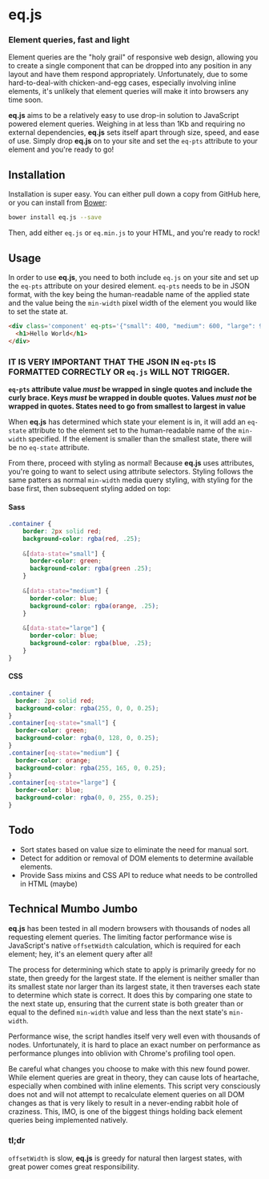 # eq.js
### Element queries, fast and light

Element queries are the "holy grail" of responsive web design, allowing you to create a single component that can be dropped into any position in any layout and have them respond appropriately. Unfortunately, due to some hard-to-deal-with chicken-and-egg cases, especially involving inline elements, it's unlikely that element queries will make it into browsers any time soon.

**eq.js** aims to be a relatively easy to use drop-in solution to JavaScript powered element queries. Weighing in at less than 1Kb and requiring no external dependencies, **eq.js** sets itself apart through size, speed, and ease of use. Simply drop **eq.js** on to your site and set the `eq-pts` attribute to your element and you're ready to go!

## Installation

Installation is super easy. You can either pull down a copy from GitHub here, or you can install from [Bower](http://bower.io):

```bash
bower install eq.js --save
```

Then, add either `eq.js` or `eq.min.js` to your HTML, and you're ready to rock!

## Usage

In order to use **eq.js**, you need to both include `eq.js` on your site and set up the `eq-pts` attribute on your desired element. `eq-pts` needs to be in JSON format, with the key being the human-readable name of the applied state and the value being the `min-width` pixel width of the element you would like to set the state at.

```html
<div class='component' eq-pts='{"small": 400, "medium": 600, "large": 900}'>
  <h1>Hello World</h1>
</div>
```

### IT IS VERY IMPORTANT THAT THE JSON IN `eq-pts` IS FORMATTED CORRECTLY OR `eq.js` WILL NOT TRIGGER.

**`eq-pts` attribute value *must* be wrapped in single quotes and include the curly brace. Keys *must* be wrapped in double quotes. Values *must not* be wrapped in quotes. States need to go from smallest to largest in value**

When **eq.js** has determined which state your element is in, it will add an `eq-state` attribute to the element set to the human-readable name of the `min-width` specified. If the element is smaller than the smallest state, there will be no `eq-state` attribute.

From there, proceed with styling as normal! Because **eq.js** uses attributes, you're going to want to select using attribute selectors. Styling follows the same patters as normal `min-width` media query styling, with styling for the base first, then subsequent styling added on top:

#### Sass

```scss
.container {
	border: 2px solid red;
	background-color: rgba(red, .25);
	
	&[data-state="small"] {
	  border-color: green;
	  background-color: rgba(green .25);
	}
	
	&[data-state="medium"] {
	  border-color: blue;
	  background-color: rgba(orange, .25);
	}
	
	&[data-state="large"] {
	  border-color: blue;
	  background-color: rgba(blue, .25);
	}
}
```

#### CSS

```css
.container {
  border: 2px solid red;
  background-color: rgba(255, 0, 0, 0.25);
}
.container[eq-state="small"] {
  border-color: green;
  background-color: rgba(0, 128, 0, 0.25);
}
.container[eq-state="medium"] {
  border-color: orange;
  background-color: rgba(255, 165, 0, 0.25);
}
.container[eq-state="large"] {
  border-color: blue;
  background-color: rgba(0, 0, 255, 0.25);
}
```

## Todo

* Sort states based on value size to eliminate the need for manual sort.
* Detect for addition or removal of DOM elements to determine available elements.
* Provide Sass mixins and CSS API to reduce what needs to be controlled in HTML (maybe)

## Technical Mumbo Jumbo

**eq.js** has been tested in all modern browsers with thousands of nodes all requesting element queries. The limiting factor performance wise is JavaScript's native `offsetWidth` calculation, which is required for each element; hey, it's an element query after all!

The process for determining which state to apply is primarily greedy for no state, then greedy for the largest state. If the element is neither smaller than its smallest state nor larger than its largest state, it then traverses each state to determine which state is correct. It does this by comparing one state to the next state up, ensuring that the current state is both greater than or equal to the defined `min-width` value and less than the next state's `min-width`.

Performance wise, the script handles itself very well even with thousands of nodes. Unfortunately, it is hard to place an exact number on performance as performance plunges into oblivion with Chrome's profiling tool open.

Be careful what changes you choose to make with this new found power. While element queries are great in theory, they can cause lots of heartache, especially when combined with inline elements. This script very consciously does not and will not attempt to recalculate element queries on all DOM changes as that is very likely to result in a never-ending rabbit hole of craziness. This, IMO, is one of the biggest things holding back element queries being implemented natively.

### tl;dr

`offsetWidth` is slow, **eq.js** is greedy for natural then largest states, with great power comes great responsibility.